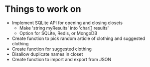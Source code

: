 # Things to work on

- Implement SQLite API for opening and closing closets
    * Make 'string myResults' into 'char[] results'
    * Option for SQLite, Redis, or MongoDB
- Create function to pick random article of clothing and suggested clothing
- Create function for suggested clothing
- Disallow duplicate names in closet
- Create function to import and export from JSON

